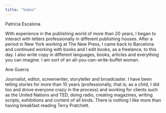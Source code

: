 ```yaml
---
title: "Somos"
---
```


Patricia Escalona

With experience in the publishing world of more than 20 years, I began to interact with letters professionally in different publishing houses. After a period in New York working at The New Press, I came back to Barcelona and continued working with books and I edit books, as a freelance, to this day. I also write copy in different languages, books, articles and everything you can imagine. I am sort of an all-you-can-write-buffet woman. 

Ane Guerra

Journalist, editor, screenwriter, storyteller and broadcaster. I have been telling stories for more than 10 years (professionally, that is; as a child, I did too and drove everyone crazy in the process) and working for clients such as the United Nations and TED, doing radio, creating magazines, writing scripts, exhibitions and content of all kinds. There is nothing I like more than having breakfast reading Terry Pratchett.

